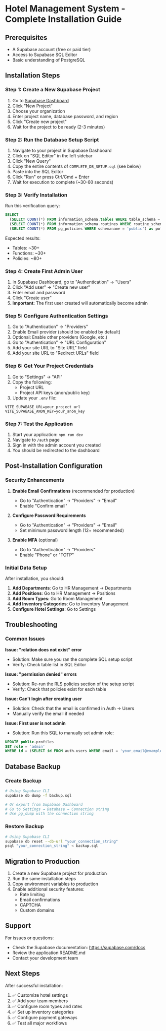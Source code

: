 # Hotel Management System - Complete Installation Guide

## Prerequisites
- A Supabase account (free or paid tier)
- Access to Supabase SQL Editor
- Basic understanding of PostgreSQL

## Installation Steps

### Step 1: Create a New Supabase Project
1. Go to [Supabase Dashboard](https://app.supabase.com)
2. Click "New Project"
3. Choose your organization
4. Enter project name, database password, and region
5. Click "Create new project"
6. Wait for the project to be ready (2-3 minutes)

### Step 2: Run the Database Setup Script

1. Navigate to your project in Supabase Dashboard
2. Click on "SQL Editor" in the left sidebar
3. Click "New Query"
4. Copy the entire contents of `COMPLETE_DB_SETUP.sql` (see below)
5. Paste into the SQL Editor
6. Click "Run" or press Ctrl/Cmd + Enter
7. Wait for execution to complete (~30-60 seconds)

### Step 3: Verify Installation

Run this verification query:
```sql
SELECT 
  (SELECT COUNT(*) FROM information_schema.tables WHERE table_schema = 'public') as table_count,
  (SELECT COUNT(*) FROM information_schema.routines WHERE routine_schema = 'public') as function_count,
  (SELECT COUNT(*) FROM pg_policies WHERE schemaname = 'public') as policy_count;
```

Expected results:
- Tables: ~30+
- Functions: ~30+
- Policies: ~80+

### Step 4: Create First Admin User

1. In Supabase Dashboard, go to "Authentication" → "Users"
2. Click "Add user" → "Create new user"
3. Enter email and password
4. Click "Create user"
5. **Important:** The first user created will automatically become admin

### Step 5: Configure Authentication Settings

1. Go to "Authentication" → "Providers"
2. Enable Email provider (should be enabled by default)
3. Optional: Enable other providers (Google, etc.)
4. Go to "Authentication" → "URL Configuration"
5. Add your site URL to "Site URL" field
6. Add your site URL to "Redirect URLs" field

### Step 6: Get Your Project Credentials

1. Go to "Settings" → "API"
2. Copy the following:
   - Project URL
   - Project API keys (anon/public key)
3. Update your `.env` file:
```env
VITE_SUPABASE_URL=your_project_url
VITE_SUPABASE_ANON_KEY=your_anon_key
```

### Step 7: Test the Application

1. Start your application: `npm run dev`
2. Navigate to `/auth` page
3. Sign in with the admin account you created
4. You should be redirected to the dashboard

## Post-Installation Configuration

### Security Enhancements

1. **Enable Email Confirmations** (recommended for production)
   - Go to "Authentication" → "Providers" → "Email"
   - Enable "Confirm email"

2. **Configure Password Requirements**
   - Go to "Authentication" → "Providers" → "Email"
   - Set minimum password length (12+ recommended)

3. **Enable MFA** (optional)
   - Go to "Authentication" → "Providers"
   - Enable "Phone" or "TOTP"

### Initial Data Setup

After installation, you should:

1. **Add Departments**: Go to HR Management → Departments
2. **Add Positions**: Go to HR Management → Positions
3. **Add Room Types**: Go to Room Management
4. **Add Inventory Categories**: Go to Inventory Management
5. **Configure Hotel Settings**: Go to Settings

## Troubleshooting

### Common Issues

**Issue: "relation does not exist" error**
- Solution: Make sure you ran the complete SQL setup script
- Verify: Check table list in SQL Editor

**Issue: "permission denied" errors**
- Solution: Re-run the RLS policies section of the setup script
- Verify: Check that policies exist for each table

**Issue: Can't login after creating user**
- Solution: Check that the email is confirmed in Auth → Users
- Manually verify the email if needed

**Issue: First user is not admin**
- Solution: Run this SQL to manually set admin role:
```sql
UPDATE public.profiles 
SET role = 'admin' 
WHERE id = (SELECT id FROM auth.users WHERE email = 'your_email@example.com');
```

## Database Backup

### Create Backup
```bash
# Using Supabase CLI
supabase db dump -f backup.sql

# Or export from Supabase Dashboard
# Go to Settings → Database → Connection string
# Use pg_dump with the connection string
```

### Restore Backup
```bash
# Using Supabase CLI
supabase db reset --db-url "your_connection_string"
psql "your_connection_string" < backup.sql
```

## Migration to Production

1. Create a new Supabase project for production
2. Run the same installation steps
3. Copy environment variables to production
4. Enable additional security features:
   - Rate limiting
   - Email confirmations
   - CAPTCHA
   - Custom domains

## Support

For issues or questions:
- Check the Supabase documentation: https://supabase.com/docs
- Review the application README.md
- Contact your development team

## Next Steps

After successful installation:
1. ✅ Customize hotel settings
2. ✅ Add your team members
3. ✅ Configure room types and rates
4. ✅ Set up inventory categories
5. ✅ Configure payment gateways
6. ✅ Test all major workflows
